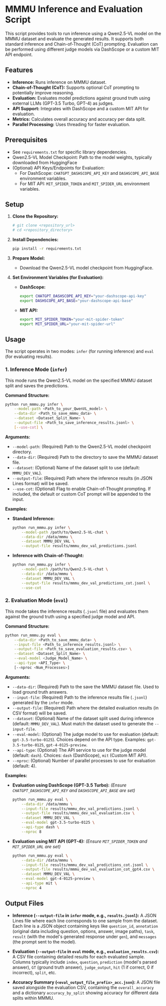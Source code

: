 # MMMU Inference and Evaluation Script

This script provides tools to run inference using a Qwen2.5-VL model on the MMMU dataset and evaluate the generated results. It supports both standard inference and Chain-of-Thought (CoT) prompting. Evaluation can be performed using different judge models via DashScope or a custom MIT API endpoint.

## Features

*   **Inference:** Runs inference on  MMMU dataset.
*   **Chain-of-Thought (CoT):** Supports optional CoT prompting to potentially improve reasoning.
*   **Evaluation:** Evaluates model predictions against ground truth using external LLMs (GPT-3.5 Turbo, GPT-4) as judges.
*   **API Support:** Integrates with DashScope and a custom MIT API for evaluation.
*   **Metrics:** Calculates overall accuracy and accuracy per data split.
*   **Parallel Processing:** Uses threading for faster evaluation.

## Prerequisites

*   See `requirements.txt` for specific library dependencies.
*   Qwen2.5-VL Model Checkpoint: Path to the model weights, typically downloaded from HuggingFace
*   (Optional) API Keys/Endpoints for Evaluation:
    *   For DashScope: `CHATGPT_DASHSCOPE_API_KEY` and `DASHSCOPE_API_BASE` environment variables.
    *   For MIT API: `MIT_SPIDER_TOKEN` and `MIT_SPIDER_URL` environment variables.

## Setup

1.  **Clone the Repository:**
    ```bash
    # git clone <repository_url>
    # cd <repository_directory>
    ```

2.  **Install Dependencies:**
    ```bash
    pip install -r requirements.txt
    ```

3.  **Prepare Model:**
    *   Download the Qwen2.5-VL model checkpoint from HuggingFace.

4.  **Set Environment Variables (for Evaluation):**
    *   **DashScope:**
        ```bash
        export CHATGPT_DASHSCOPE_API_KEY="your-dashscope-api-key"
        export DASHSCOPE_API_BASE="your-dashscope-api-base"
        ```
    *   **MIT API:**
        ```bash
        export MIT_SPIDER_TOKEN="your-mit-spider-token"
        export MIT_SPIDER_URL="your-mit-spider-url"
        ```

## Usage

The script operates in two modes: `infer` (for running inference) and `eval` (for evaluating results).

### 1. Inference Mode (`infer`)

This mode runs the Qwen2.5-VL model on the specified MMMU dataset split and saves the predictions.

**Command Structure:**

```bash
python run_mmmu.py infer \
    --model-path <Path_to_your_QwenVL_model> \
    --data-dir <Path_to_save_mmmu_data> \
    --dataset <Dataset_Split_Name> \
    --output-file <Path_to_save_inference_results.jsonl> \
    [--use-cot] \
```

**Arguments:**

*   `--model-path`: (Required) Path to the Qwen2.5-VL model checkpoint directory.
*   `--data-dir`: (Required) Path to the directory to save the MMMU dataset file.
*   `--dataset`: (Optional) Name of the dataset split to use (default: `MMMU_DEV_VAL`).
*   `--output-file`: (Required) Path where the inference results (in JSON Lines format) will be saved.
*   `--use-cot`: (Optional) Flag to enable Chain-of-Thought prompting. If included, the default or custom CoT prompt will be appended to the input.

**Examples:**

*   **Standard Inference:**
    ```bash
    python run_mmmu.py infer \
        --model-path /path/to/Qwen2.5-VL-chat \
        --data-dir /data/mmmu \
        --dataset MMMU_DEV_VAL \
        --output-file results/mmmu_dev_val_predictions.jsonl
    ```

*   **Inference with Chain-of-Thought:**
    ```bash
    python run_mmmu.py infer \
        --model-path /path/to/Qwen2.5-VL-chat \
        --data-dir /data/mmmu \
        --dataset MMMU_DEV_VAL \
        --output-file results/mmmu_dev_val_predictions_cot.jsonl \
        --use-cot
    ```

### 2. Evaluation Mode (`eval`)

This mode takes the inference results (`.jsonl` file) and evaluates them against the ground truth using a specified judge model and API.

**Command Structure:**

```bash
python run_mmmu.py eval \
    --data-dir <Path_to_save_mmmu_data> \
    --input-file <Path_to_inference_results.jsonl> \
    --output-file <Path_to_save_evaluation_results.csv> \
    --dataset <Dataset_Split_Name> \
    --eval-model <Judge_Model_Name> \
    --api-type <API_Type> \
    [--nproc <Num_Processes>]
```

**Arguments:**

*   `--data-dir`: (Required) Path to the save the MMMU dataset file. Used to load ground truth answers.
*   `--input-file`: (Required) Path to the inference results file (`.jsonl`) generated by the `infer` mode.
*   `--output-file`: (Required) Path where the detailed evaluation results (in CSV format) will be saved. 
*   `--dataset`: (Optional) Name of the dataset split used during inference (default: `MMMU_DEV_VAL`). Must match the dataset used to generate the `--input-file`.
*   `--eval-model`: (Optional) The judge model to use for evaluation (default: `gpt-3.5-turbo-0125`). Choices depend on the API type. Examples: `gpt-3.5-turbo-0125`, `gpt-4-0125-preview`.
*   `--api-type`: (Optional) The API service to use for the judge model (default: `dash`). Choices: `dash` (DashScope), `mit` (Custom MIT API).
*   `--nproc`: (Optional) Number of parallel processes to use for evaluation (default: 4).

**Examples:**

*   **Evaluation using DashScope (GPT-3.5 Turbo):**
    *(Ensure `CHATGPT_DASHSCOPE_API_KEY` and `DASHSCOPE_API_BASE` are set)*
    ```bash
    python run_mmmu.py eval \
        --data-dir /data/mmmu \
        --input-file results/mmmu_dev_val_predictions.jsonl \
        --output-file results/mmmu_dev_val_evaluation.csv \
        --dataset MMMU_DEV_VAL \
        --eval-model gpt-3.5-turbo-0125 \
        --api-type dash \
        --nproc 8
    ```

*   **Evaluation using MIT API (GPT-4):**
    *(Ensure `MIT_SPIDER_TOKEN` and `MIT_SPIDER_URL` are set)*
    ```bash
    python run_mmmu.py eval \
        --data-dir /data/mmmu \
        --input-file results/mmmu_dev_val_predictions_cot.jsonl \
        --output-file results/mmmu_dev_val_evaluation_cot_gpt4.csv \
        --dataset MMMU_DEV_VAL \
        --eval-model gpt-4-0125-preview \
        --api-type mit \
        --nproc 4
    ```

## Output Files

*   **Inference (`--output-file` in `infer` mode, e.g., `results.jsonl`):**
    A JSON Lines file where each line corresponds to one sample from the dataset. Each line is a JSON object containing keys like `question_id`, `annotation` (original data including question, options, answer, image paths), `task`, `result` (with the model's generated response under `gen`), and `messages` (the prompt sent to the model).

*   **Evaluation (`--output-file` in `eval` mode, e.g., `evaluation_results.csv`):**
    A CSV file containing detailed results for each evaluated sample. Columns typically include `index`, `question`, `prediction` (model's parsed answer), `GT` (ground truth answer), `judge_output`, `hit` (1 if correct, 0 if incorrect), `split`, etc.

*   **Accuracy Summary (`<eval_output_file_prefix>_acc.json`):**
    A JSON file saved alongside the evaluation CSV, containing the `overall_accuracy` and a dictionary `accuracy_by_split` showing accuracy for different data splits within MMMU.
